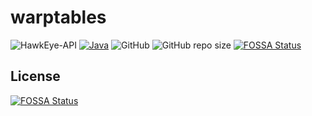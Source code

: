 # warptables

![HawkEye-API](https://img.shields.io/npm/v/warptables)
[![Java](https://github.com/HusbyLabs/HawkEye-API/actions/workflows/gradle.yml/badge.svg)](https://github.com/HusbyLabs/warptables/actions/workflows/gradle.yml)
![GitHub](https://img.shields.io/github/license/husbylabs/warptables)
![GitHub repo size](https://img.shields.io/github/repo-size/husbylabs/warptables)
[![FOSSA Status](https://app.fossa.com/api/projects/git%2Bgithub.com%2FHusbyLabs%2Fwarptables.svg?type=shield)](https://app.fossa.com/projects/git%2Bgithub.com%2FHusbyLabs%2Fwarptables?ref=badge_shield)


## License
[![FOSSA Status](https://app.fossa.com/api/projects/git%2Bgithub.com%2FHusbyLabs%2Fwarptables.svg?type=large)](https://app.fossa.com/projects/git%2Bgithub.com%2FHusbyLabs%2Fwarptables?ref=badge_large)
